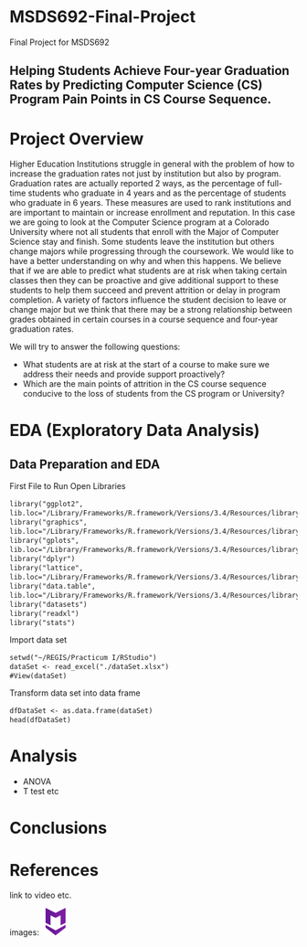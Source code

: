 # MSDS692-Final-Project
Final Project for MSDS692

## Helping Students Achieve Four-year Graduation Rates by Predicting Computer Science (CS) Program Pain Points in CS Course Sequence.

# Project Overview

Higher Education Institutions struggle in general with the problem of how to increase the graduation rates not just by institution but also by program. Graduation rates are actually reported 2 ways, as the percentage of full-time students who graduate in 4 years and as the percentage of students who graduate in 6 years. These measures are used to rank institutions and are important to maintain or increase enrollment and reputation. In this case we are going to look at the Computer Science program at a Colorado University where not all students that enroll with the Major of Computer Science stay and finish. Some students leave the institution but others change majors while progressing through the coursework. 
We would like to have a better understanding on why and when this happens. We believe that if we are able to predict what students are at risk when taking certain classes then they can be proactive and give additional support to these students to help them succeed and prevent attrition or delay in program completion. 
A variety of factors influence the student decision to leave or change major but we think that there may be a strong relationship between grades obtained in certain courses in a course sequence and four-year graduation rates.

We will try to answer the following questions:

*	What students are at risk at the start of a course to make sure we address their needs and provide support proactively?
* Which are the main points of attrition in the CS course sequence conducive to the loss of students from the CS program or University?

# EDA (Exploratory Data Analysis)
## Data Preparation and EDA
First File to Run
Open Libraries
```
library("ggplot2", lib.loc="/Library/Frameworks/R.framework/Versions/3.4/Resources/library")
library("graphics", lib.loc="/Library/Frameworks/R.framework/Versions/3.4/Resources/library")
library("gplots", lib.loc="/Library/Frameworks/R.framework/Versions/3.4/Resources/library")
library("dplyr")
library("lattice", lib.loc="/Library/Frameworks/R.framework/Versions/3.4/Resources/library")
library("data.table", lib.loc="/Library/Frameworks/R.framework/Versions/3.4/Resources/library")
library("datasets")
library("readxl")
library("stats")
```
Import data set
```
setwd("~/REGIS/Practicum I/RStudio")
dataSet <- read_excel("./dataSet.xlsx")
#View(dataSet)
```
Transform data set into data frame
```
dfDataSet <- as.data.frame(dataSet)
head(dfDataSet)
```
# Analysis
* ANOVA
* T test etc

# Conclusions

# References 
link to video etc.

images: ![alt text](https://github.com/adam-p/markdown-here/raw/master/src/common/images/icon48.png "Logo Title Text 1")
